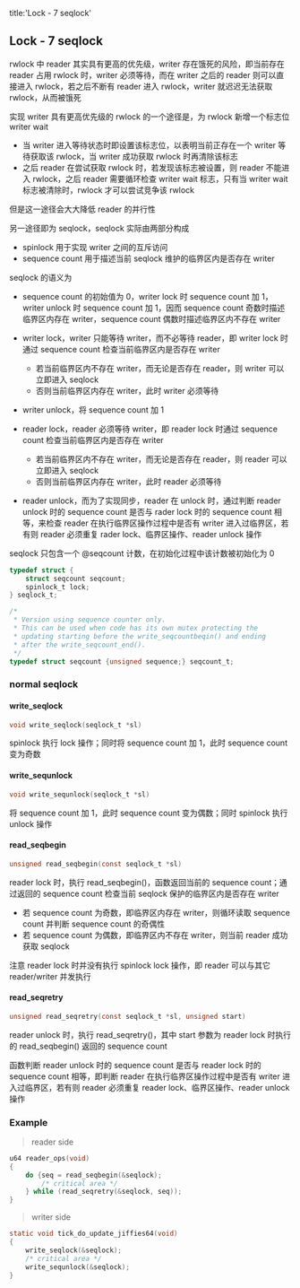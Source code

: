 title:'Lock - 7 seqlock'
## Lock - 7 seqlock


rwlock 中 reader 其实具有更高的优先级，writer 存在饿死的风险，即当前存在 reader 占用 rwlock 时，writer 必须等待，而在 writer 之后的 reader 则可以直接进入 rwlock，若之后不断有 reader 进入 rwlock，writer 就迟迟无法获取 rwlock，从而被饿死


实现 writer 具有更高优先级的 rwlock 的一个途径是，为 rwlock 新增一个标志位 writer wait

- 当 writer 进入等待状态时即设置该标志位，以表明当前正存在一个 writer 等待获取该 rwlock，当 writer 成功获取 rwlock 时再清除该标志
- 之后 reader 在尝试获取 rwlock 时，若发现该标志被设置，则 reader 不能进入 rwlock，之后 reader 需要循环检查 writer wait 标志，只有当 writer wait 标志被清除时，rwlock 才可以尝试竞争该 rwlock

但是这一途径会大大降低 reader 的并行性


另一途径即为 seqlock，seqlock 实际由两部分构成

- spinlock 用于实现 writer 之间的互斥访问
- sequence count 用于描述当前 seqlock 维护的临界区内是否存在 writer


seqlock 的语义为

- sequence count 的初始值为 0，writer lock 时 sequence count 加 1，writer unlock 时 sequence count 加 1，因而 sequence count 奇数时描述临界区内存在 writer，sequence count 偶数时描述临界区内不存在 writer

- writer lock，writer 只能等待 writer，而不必等待 reader，即 writer lock 时通过 sequence count 检查当前临界区内是否存在 writer
    - 若当前临界区内不存在 writer，而无论是否存在 reader，则 writer 可以立即进入 seqlock
    - 否则当前临界区内存在 writer，此时 writer 必须等待
- writer unlock，将 sequence count 加 1

- reader lock，reader 必须等待 writer，即 reader lock 时通过 sequence count 检查当前临界区内是否存在 writer
    - 若当前临界区内不存在 writer，而无论是否存在 reader，则 reader 可以立即进入 seqlock
    - 否则当前临界区内存在 writer，此时 reader 必须等待
- reader unlock，而为了实现同步，reader 在 unlock 时，通过判断 reader unlock 时的 sequence count 是否与 rader lock 时的 sequence count 相等，来检查 reader 在执行临界区操作过程中是否有 writer 进入过临界区，若有则 reader 必须重复 rader lock、临界区操作、reader unlock 操作


seqlock 只包含一个 @seqcount 计数，在初始化过程中该计数被初始化为 0

```c
typedef struct {
	struct seqcount seqcount;
	spinlock_t lock;
} seqlock_t;

/*
 * Version using sequence counter only.
 * This can be used when code has its own mutex protecting the
 * updating starting before the write_seqcountbeqin() and ending
 * after the write_seqcount_end().
 */
typedef struct seqcount {unsigned sequence;} seqcount_t;
```


### normal seqlock

#### write_seqlock

```c
void write_seqlock(seqlock_t *sl)
```

spinlock 执行 lock 操作；同时将 sequence count 加 1，此时 sequence count 变为奇数


#### write_sequnlock

```c
void write_sequnlock(seqlock_t *sl)
```

将 sequence count 加 1，此时 sequence count 变为偶数；同时 spinlock 执行 unlock 操作


#### read_seqbegin

```c
unsigned read_seqbegin(const seqlock_t *sl)
```

reader lock 时，执行 read_seqbegin()，函数返回当前的 sequence count；通过返回的 sequence count 检查当前 seqlock 保护的临界区内是否存在 writer

- 若 sequence count 为奇数，即临界区内存在 writer，则循环读取 sequence count 并判断 sequence count 的奇偶性
- 若 sequence count 为偶数，即临界区内不存在 writer，则当前 reader 成功获取 seqlock

注意 reader lock 时并没有执行 spinlock lock 操作，即 reader 可以与其它 reader/writer 并发执行


#### read_seqretry

```c
unsigned read_seqretry(const seqlock_t *sl, unsigned start)
```

reader unlock 时，执行 read_seqretry()，其中 start 参数为 reader lock 时执行的 read_seqbegin() 返回的 sequence count

函数判断 reader unlock 时的 sequence count 是否与 reader lock 时的 sequence count 相等，即判断 reader 在执行临界区操作过程中是否有 writer 进入过临界区，若有则 reader 必须重复 reader lock、临界区操作、reader unlock 操作


### Example

> reader side

```c
u64 reader_ops(void) 
{
    do {seq = read_seqbegin(&seqlock); 
        /* critical area */    
    } while (read_seqretry(&seqlock, seq)); 
}
```

> writer side

```c
static void tick_do_update_jiffies64(void) 
{
    write_seqlock(&seqlock);
    /* critical area */ 
    write_sequnlock(&seqlock); 
}
```


